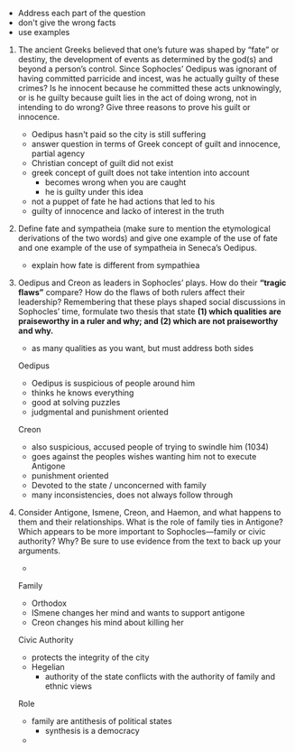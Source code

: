 - Address each part of the question
- don't give the wrong facts
- use examples

1. The ancient Greeks believed that one’s future was shaped by “fate” or destiny, the
   development of events as determined by the god(s) and beyond a person’s control. Since
   Sophocles’ Oedipus was ignorant of having committed parricide and incest, was he
   actually guilty of these crimes? Is he innocent because he committed these acts unknowingly,
   or is he guilty because guilt lies in the act of doing wrong, not in intending to do wrong?
   Give three reasons to prove his guilt or innocence.

   - Oedipus hasn't paid so the city is still suffering
   - answer question in terms of Greek concept of guilt and innocence, partial agency
   - Christian concept of guilt did not exist
   - greek concept of guilt does not take intention into account
     - becomes wrong when you are caught
     - he is guilty under this idea
   - not a puppet of fate he had actions that led to his 
   - guilty of innocence and lacko of interest in the truth

2. Define fate and sympatheia (make sure to mention the etymological derivations of the two
   words) and give one example of the use of fate and one example of the use of sympatheia in
   Seneca’s Oedipus.

   - explain how fate is different from sympathiea

3. Oedipus and Creon as leaders in Sophocles’ plays. How do their **“tragic flaws”**
   compare? How do the flaws of both rulers affect their leadership? Remembering that these
   plays shaped social discussions in Sophocles’ time, formulate two thesis that state **(1) which
   qualities are praiseworthy in a ruler and why; and (2) which are not praiseworthy and why.**

   - as many qualities as you want, but must address both sides

   Oedipus

   - Oedipus is suspicious of people around him
   - thinks he knows everything
   - good at solving puzzles
   - judgmental and punishment oriented

   Creon

   - also suspicious, accused people of trying to swindle him (1034)
   - goes against the peoples wishes wanting him not to execute Antigone
   - punishment oriented
   - Devoted to the state / unconcerned with family
   - many inconsistencies, does not always follow through

4. Consider Antigone, Ismene, Creon, and Haemon, and what happens to them and their
   relationships. What is the role of family ties in Antigone? Which appears to be more
   important to Sophocles—family or civic authority? Why? Be sure to use evidence from the
   text to back up your arguments.

   - 

   Family

   - Orthodox
   - ISmene changes her mind and wants to support antigone
   - Creon changes his mind about killing her

   Civic Authority

   - protects the integrity of the city
   - Hegelian
     - authority of the state conflicts with the authority of family and ethnic views

   Role

   - family are antithesis of political states
     - synthesis is a democracy
   - 

   

